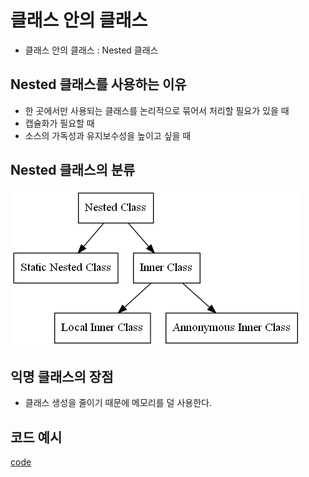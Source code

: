 # 클래스 안의 클래스
* 클래스 안의 클래스 : Nested 클래스
## Nested 클래스를 사용하는 이유
* 한 곳에서만 사용되는 클래스를 논리적으로 묶어서 처리할 필요가 있을 때
* 캡슐화가 필요할 때
* 소스의 가독성과 유지보수성을 높이고 싶을 때
## Nested 클래스의 분류
![Alt text](image-1.png)
## 익명 클래스의 장점
* 클래스 생성을 줄이기 때문에 메모리를 덜 사용한다.
## 코드 예시
[code](./code/innerClass/) 
